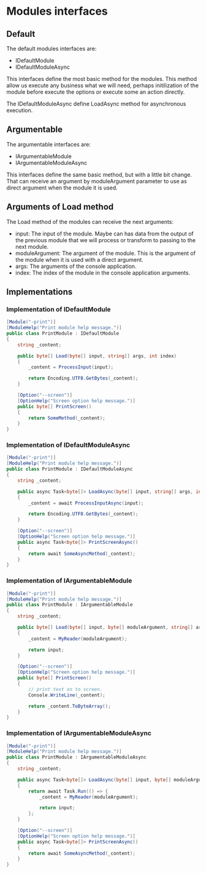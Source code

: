 # Modules interfaces

## Default

The default modules interfaces are:

- IDefaultModule
- IDefaultModuleAsync

This interfaces define the most basic method for the modules. This method allow us execute any business what we will need, perhaps initilization of the module before execute the options or execute some an action directly.

The IDefaultModuleAsync define LoadAsync method for asynchronous execution.

## Argumentable

The argumentable interfaces are:

- IArgumentableModule
- IArgumentableModuleAsync

This interfaces define the same basic method, but with a little bit change. That can receive an argument by moduleArgument parameter to use as direct argument when the module it is used.

## Arguments of Load method

The Load method of the modules can receive the next arguments:
- input: The input of the module. Maybe can has data from the output of the previous module that we will process or transform to passing to the next module.
- moduleArgument: The argument of the module. This is the argument of the module when it is used with a direct argument.
- args: The arguments of the console application.
- index: The index of the module in the console application arguments.

## Implementations

### Implementation of IDefaultModule
    
```csharp
[Module("-print")]
[ModuleHelp("Print module help message.")]
public class PrintModule : IDefaultModule
{
    string _content;

    public byte[] Load(byte[] input, string[] args, int index)
    {
        _content = ProcessInput(input);

        return Encoding.UTF8.GetBytes(_content);
    }

    [Option("--screen")]
    [OptionHelp("Screen option help message.")]
    public byte[] PrintScreen()
    {
        return SomeMethod(_content);
    }
}
```

### Implementation of IDefaultModuleAsync
    
```csharp
[Module("-print")]
[ModuleHelp("Print module help message.")]
public class PrintModule : IDefaultModuleAsync
{
    string _content;

    public async Task<byte[]> LoadAsync(byte[] input, string[] args, int index)
    {
        _content = await ProcessInputAsync(input);

        return Encoding.UTF8.GetBytes(_content);
    }

    [Option("--screen")]
    [OptionHelp("Screen option help message.")]
    public async Task<byte[]> PrintScreenAsync()
    {
        return await SomeAsyncMethod(_content);
    }
}
```

### Implementation of IArgumentableModule
    
```csharp
[Module("-print")]
[ModuleHelp("Print module help message.")]
public class PrintModule : IArgumentableModule
{
    string _content;

    public byte[] Load(byte[] input, byte[] moduleArgument, string[] args, int index)
    {
        _content = MyReader(moduleArgument);

        return input;
    }

    [Option("--screen")]
    [OptionHelp("Screen option help message.")]
    public byte[] PrintScreen()
    {
        // print text on to screen.
        Console.WriteLine(_content);

        return _content.ToByteArray();
    }
}
```

### Implementation of IArgumentableModuleAsync
    
```csharp
[Module("-print")]
[ModuleHelp("Print module help message.")]
public class PrintModule : IArgumentableModuleAsync
{
    string _content;

    public async Task<byte[]> LoadAsync(byte[] input, byte[] moduleArgument, string[] args, int index)
    {
        return await Task.Run(() => {
            _content = MyReader(moduleArgument);

            return input;
        };
    }

    [Option("--screen")]
    [OptionHelp("Screen option help message.")]
    public async Task<byte[]> PrintScreenAsync()
    {
        return await SomeAsyncMethod(_content);
    }
}
```
